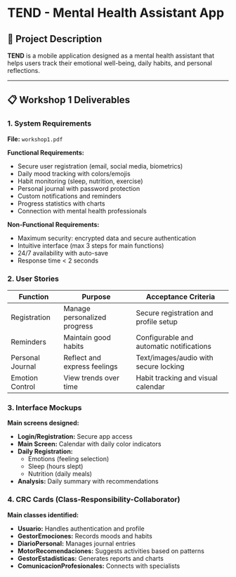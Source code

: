 # TEND - Mental Health Assistant App

## 📱 Project Description
**TEND** is a mobile application designed as a mental health assistant that helps users track their emotional well-being, daily habits, and personal reflections.

---

## 📋 Workshop 1 Deliverables

### 1. System Requirements
**File:** `workshop1.pdf`

**Functional Requirements:**
- Secure user registration (email, social media, biometrics)
- Daily mood tracking with colors/emojis
- Habit monitoring (sleep, nutrition, exercise)
- Personal journal with password protection
- Custom notifications and reminders
- Progress statistics with charts
- Connection with mental health professionals

**Non-Functional Requirements:**
- Maximum security: encrypted data and secure authentication
- Intuitive interface (max 3 steps for main functions)
- 24/7 availability with auto-save
- Response time < 2 seconds

### 2. User Stories

| Function | Purpose | Acceptance Criteria |
|----------|---------|---------------------|
| Registration | Manage personalized progress | Secure registration and profile setup |
| Reminders | Maintain good habits | Configurable and automatic notifications |
| Personal Journal | Reflect and express feelings | Text/images/audio with secure locking |
| Emotion Control | View trends over time | Habit tracking and visual calendar |

### 3. Interface Mockups

**Main screens designed:**
- **Login/Registration:** Secure app access
- **Main Screen:** Calendar with daily color indicators
- **Daily Registration:**
  - Emotions (feeling selection)
  - Sleep (hours slept)
  - Nutrition (daily meals)
- **Analysis:** Daily summary with recommendations

### 4. CRC Cards (Class-Responsibility-Collaborator)

**Main classes identified:**
- **Usuario:** Handles authentication and profile
- **GestorEmociones:** Records moods and habits
- **DiarioPersonal:** Manages journal entries
- **MotorRecomendaciones:** Suggests activities based on patterns
- **GestorEstadísticas:** Generates reports and charts
- **ComunicacionProfesionales:** Connects with specialists
